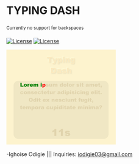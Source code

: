 # TYPING DASH
<sup>Currently no support for backspaces<sup>
  
[![License](https://img.shields.io/badge/Quick-Preview-brightgreen)](https://iggy-o.github.io/Typing-Dash/)
[![License](http://img.shields.io/:license-mit-blue.svg?style=flat-square)](https://github.com/Iggy-o/Typing-Dash/blob/master/LICENSE)

<img src="assets/images/Screenshot 2020-09-14 224135.png" alt="preview" height = "250px">

-Ighoise Odigie ||| Inquiries: iodigie03@gmail.com
